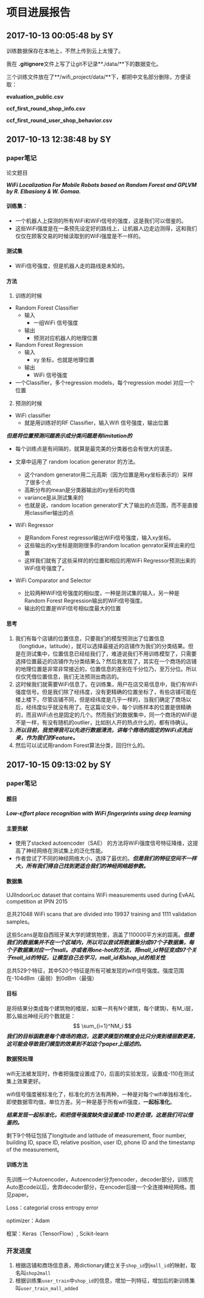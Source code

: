# 项目进展报告

## 2017-10-13 00:05:48 by SY

训练数据保存在本地上，不然上传到云上太慢了。

我在 **.gitignore**文件上写了让git不记录**./data/**下的数据变化。

三个训练文件放在了**/wifi_project/data/**下，都把中文名部分删除，方便读取：

**evaluation_public.csv**

**ccf_first_round_shop_info.csv**

**ccf_first_round_user_shop_behavior.csv**



## 2017-10-13 12:38:48 by SY

### paper笔记

论文题目

***WiFi Localization For Mobile Robots based on Random Forest and GPLVM by R. Elbasiony & W. Gomaa.***

#### 训练集：

*  一个机器人上探测的所有WiFi和WiFi信号的强度，这是我们可以借鉴的。
*  这些WiFi强度是在一条预先设定好的路线上，让机器人边走边测得，这和我们仅仅在顾客交易的时候读取到的WiFi强度是不一样的。

#### 测试集

*  WiFi信号强度，但是机器人走的路线是未知的。

#### 方法

1. 训练的时候

*  Random Forest Classifier
   *  输入
      *  一组WiFi 信号强度
   *  输出
      *  预测对应机器人的地理位置
*  Random Forest Regression
   *  输入
      *  xy 坐标，也就是地理位置
   *  输出
      *  WiFi 信号强度
*  一个Classifier，多个regression models，每个regression model 对应一个位置

2. 预测的时候

*  WiFi classifier
   *  就是用训练好的RF Classifier，输入Wifi 信号强度，输出位置

***但是将位置预测问题表示成分类问题是有limitation的***

*  每个训练点是有间隔的，就算是最完美的分类器也会有很大的误差。


*  文章中运用了 random location generator 的方法。
   *  这个random generator用二元高斯（因为位置是用xy坐标表示的）采样了很多个点
   *  高斯分布的mean是分类器输出的xy坐标的均值
   *  variance是从测试集来的
   *  也就是说，random location generator扩大了输出的点范围，而不是直接用classifier输出的点


*  WiFi Regressor
   *  是Random Forest regressor输出WiFi信号强度，输入xy坐标。
   *  这些输出的xy坐标是刚刚很多的random location genrator采样出来的位置
   *  这样我们就有了这些采样的的位置和相应的用WiFi Regressor预测出来的WiFi信号强度了。
*  WiFi Comparator and Selector
   *  比较两种WiFI信号强度的相似度，一种是测试集的输入，另一种是Random Forest Regression输出的WiFi信号强度。
   *  输出的位置是WiFI信号相似度最大的位置

#### 思考

1. 我们有每个店铺的位置信息，只要我们的模型预测出了位置信息（longtidue，latitude），就可以选择最接近的店铺作为我们的分类结果。但是在测试集中，位置信息已经给我们了，难道说我们不用训练模型了，只需要选择位置最近的店铺作为分类结果么？然后我发现了，其实在一个商场的店铺的地理位置是非常非常接近的，位置信息的差别在千分位乃，至万分位。所以仅仅凭借位置信息，我们无法预测出商店的。
2. 这时候我们就需要WiFi信息了。在训练集，用户在店交易信息中，我们有WiFi强度信号。但是我们除了经纬度，没有更精确的位置坐标了，有些店铺可能在楼上楼下，尽管店铺不同，但是经纬度是几乎一样的，当我们确定了商场以后，经纬度似乎就没有用了。在这篇论文中，每个训练样本的位置是很精确的，而且WiFi点也是固定的几个。然而我们的数据集中，同一个商场的WiFi是不是一样，有没有随机的outlier，比如别人开的热点什么的，都有待确认。
3. ***所以目前，我觉得我可以先进行数据清洗，讲每个商场的固定的WiFi点洗出来，作为我们的Feature。***
4. 然后可以试试用random Forest算法分类，回归什么的。





## 2017-10-15 09:13:02 by SY

### paper笔记

#### 题目

***Low-eﬀort place recognition with WiFi ﬁngerprints using deep learning***

#### 主要贡献

*  使用了stacked autoencoder（SAE） 的方法将WiFi强度信号特征降维，这提高了神经网络在测试集上的泛化性能。
*  作者尝试了不同的神经网络大小，选择了最优的。***但是我们的特征空间不一样大，所有我们得自己找到更适合我们的神经网络超参数。***

#### 数据集

UJIIndoorLoc dataset that contains WiFi measurements used during EvAAL competition at IPIN 2015

总共21048 WiFi scans that are divided into 19937 training and 1111 validation samples。

这些Scans是取自西班牙某大学的建筑物里，涵盖了110000平方米的距离。***但是我们的数据集并不在一个区域内，所以可以尝试将数据集分成97个子数据集，每个子数据集对应一个mall。亦或者用one-hot的方法，将mall_id特征变成97个关于mall_id的特征，让模型自己去学习，mall_id和shop_id的相关性***

总共529个特征，其中520个特征是所有可被发现的wifi信号强度。强度范围在-104dBm（最弱）到0dBm（最强）

#### 目标

是将结果分类成每个建筑物的楼层，如果一共有N个建筑，每个建筑i，有M_i层，那么输出神经元的个数就是：
$$
\sum_{i=1}^NM_i
$$
***我们的目标函数是每个商场的商店，这要求模型的精度会比只分类到楼层数更高，这可能会导致我们模型的效果到不如这个paper上描述的。***

#### 数据预处理

wifi无法被发现时，作者把强度设置成了0，后面的实验发现，设置成-110在测试集上效果更好。

wifi信号强度被标准化了，标准化的方法有两种，一种是对每个wifi单独标准化，即使数据零均值，单位方差。另一种是基于所有wifi强度，**一起标准化**。

***结果发现一起标准化，和把信号强度缺失值设置成-110更合理，这是我们可以借鉴的。***

剩下9个特征包括了longitude and latitude of measurement, ﬂoor number, building ID, space ID, relative position, user ID, phone ID and the timestamp of the measurement。

#### 训练方法

先训练一个Autoencoder，Autoencoder分为encoder，decoder部分，训练完Auto恩code以后，舍弃decoder部分，在encoder后接一个全连接神经网络。图见paper。

Loss：categorial cross entropy error

optimizer：Adam 

框架：Keras（TensorFlow）, Scikit-learn

### 开发进度

1. 根据店铺和商场信息表，用dictionary建立关于`shop_id`到`mall_id`的映射，取名叫`shop2mall`
2. 根据训练集`user_train`中`shop_id`的信息，增加一列特征，增加后的新训练集叫`user_train_mall_added`

